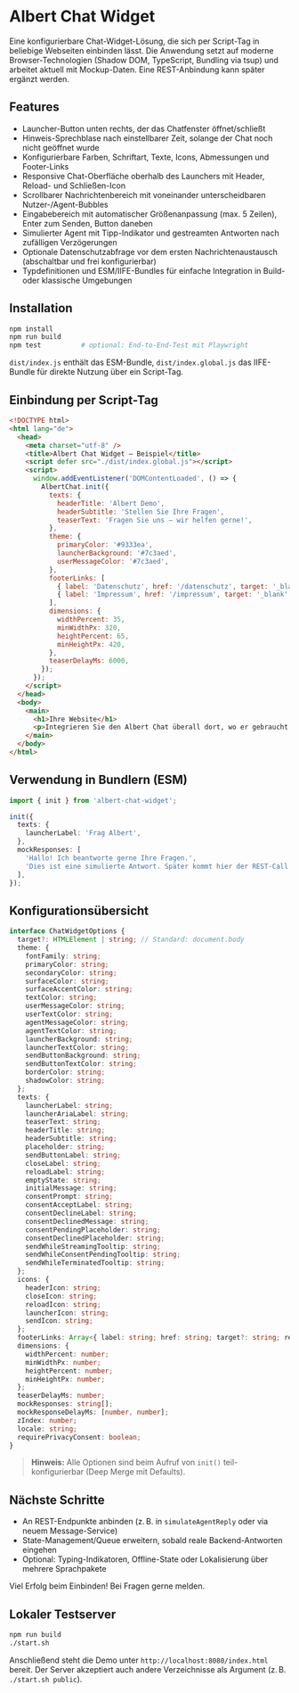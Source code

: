 # Albert Chat Widget

Eine konfigurierbare Chat-Widget-Lösung, die sich per Script-Tag in beliebige Webseiten einbinden lässt. Die Anwendung setzt auf moderne Browser-Technologien (Shadow DOM, TypeScript, Bundling via tsup) und arbeitet aktuell mit Mockup-Daten. Eine REST-Anbindung kann später ergänzt werden.

## Features

- Launcher-Button unten rechts, der das Chatfenster öffnet/schließt
- Hinweis-Sprechblase nach einstellbarer Zeit, solange der Chat noch nicht geöffnet wurde
- Konfigurierbare Farben, Schriftart, Texte, Icons, Abmessungen und Footer-Links
- Responsive Chat-Oberfläche oberhalb des Launchers mit Header, Reload- und Schließen-Icon
- Scrollbarer Nachrichtenbereich mit voneinander unterscheidbaren Nutzer-/Agent-Bubbles
- Eingabebereich mit automatischer Größenanpassung (max. 5 Zeilen), Enter zum Senden, Button daneben
- Simulierter Agent mit Tipp-Indikator und gestreamten Antworten nach zufälligen Verzögerungen
- Optionale Datenschutzabfrage vor dem ersten Nachrichtenaustausch (abschaltbar und frei konfigurierbar)
- Typdefinitionen und ESM/IIFE-Bundles für einfache Integration in Build- oder klassische Umgebungen

## Installation

```bash
npm install
npm run build
npm test          # optional: End-to-End-Test mit Playwright
```

`dist/index.js` enthält das ESM-Bundle, `dist/index.global.js` das IIFE-Bundle für direkte Nutzung über ein Script-Tag.

## Einbindung per Script-Tag

```html
<!DOCTYPE html>
<html lang="de">
  <head>
    <meta charset="utf-8" />
    <title>Albert Chat Widget – Beispiel</title>
    <script defer src="./dist/index.global.js"></script>
    <script>
      window.addEventListener('DOMContentLoaded', () => {
        AlbertChat.init({
          texts: {
            headerTitle: 'Albert Demo',
            headerSubtitle: 'Stellen Sie Ihre Fragen',
            teaserText: 'Fragen Sie uns – wir helfen gerne!',
          },
          theme: {
            primaryColor: '#9333ea',
            launcherBackground: '#7c3aed',
            userMessageColor: '#7c3aed',
          },
          footerLinks: [
            { label: 'Datenschutz', href: '/datenschutz', target: '_blank' },
            { label: 'Impressum', href: '/impressum', target: '_blank' }
          ],
          dimensions: {
            widthPercent: 35,
            minWidthPx: 320,
            heightPercent: 65,
            minHeightPx: 420,
          },
          teaserDelayMs: 6000,
        });
      });
    </script>
  </head>
  <body>
    <main>
      <h1>Ihre Website</h1>
      <p>Integrieren Sie den Albert Chat überall dort, wo er gebraucht wird.</p>
    </main>
  </body>
</html>
```

## Verwendung in Bundlern (ESM)

```ts
import { init } from 'albert-chat-widget';

init({
  texts: {
    launcherLabel: 'Frag Albert',
  },
  mockResponses: [
    'Hallo! Ich beantworte gerne Ihre Fragen.',
    'Dies ist eine simulierte Antwort. Später kommt hier der REST-Call.',
  ],
});
```

## Konfigurationsübersicht

```ts
interface ChatWidgetOptions {
  target?: HTMLElement | string; // Standard: document.body
  theme: {
    fontFamily: string;
    primaryColor: string;
    secondaryColor: string;
    surfaceColor: string;
    surfaceAccentColor: string;
    textColor: string;
    userMessageColor: string;
    userTextColor: string;
    agentMessageColor: string;
    agentTextColor: string;
    launcherBackground: string;
    launcherTextColor: string;
    sendButtonBackground: string;
    sendButtonTextColor: string;
    borderColor: string;
    shadowColor: string;
  };
  texts: {
    launcherLabel: string;
    launcherAriaLabel: string;
    teaserText: string;
    headerTitle: string;
    headerSubtitle: string;
    placeholder: string;
    sendButtonLabel: string;
    closeLabel: string;
    reloadLabel: string;
    emptyState: string;
    initialMessage: string;
    consentPrompt: string;
    consentAcceptLabel: string;
    consentDeclineLabel: string;
    consentDeclinedMessage: string;
    consentPendingPlaceholder: string;
    consentDeclinedPlaceholder: string;
    sendWhileStreamingTooltip: string;
    sendWhileConsentPendingTooltip: string;
    sendWhileTerminatedTooltip: string;
  };
  icons: {
    headerIcon: string;
    closeIcon: string;
    reloadIcon: string;
    launcherIcon: string;
    sendIcon: string;
  };
  footerLinks: Array<{ label: string; href: string; target?: string; rel?: string }>;
  dimensions: {
    widthPercent: number;
    minWidthPx: number;
    heightPercent: number;
    minHeightPx: number;
  };
  teaserDelayMs: number;
  mockResponses: string[];
  mockResponseDelayMs: [number, number];
  zIndex: number;
  locale: string;
  requirePrivacyConsent: boolean;
}
```

> **Hinweis:** Alle Optionen sind beim Aufruf von `init()` teil-konfigurierbar (Deep Merge mit Defaults).

## Nächste Schritte

- An REST-Endpunkte anbinden (z. B. in `simulateAgentReply` oder via neuem Message-Service)
- State-Management/Queue erweitern, sobald reale Backend-Antworten eingehen
- Optional: Typing-Indikatoren, Offline-State oder Lokalisierung über mehrere Sprachpakete

Viel Erfolg beim Einbinden! Bei Fragen gerne melden.

## Lokaler Testserver

```bash
npm run build
./start.sh
```

Anschließend steht die Demo unter `http://localhost:8080/index.html` bereit. Der Server akzeptiert auch andere Verzeichnisse als Argument (z. B. `./start.sh public`).
